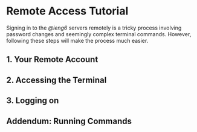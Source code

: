 # Remote Access Tutorial

Signing in to the *@ieng6* servers remotely is a tricky process involving password changes and seemingly complex terminal commands.
However, following these steps will make the process much easier.

## 1. Your Remote Account
## 2. Accessing the Terminal
## 3. Logging on
## Addendum: Running Commands
